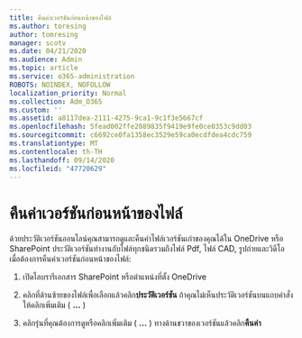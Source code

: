 ```yaml
---
title: คืนค่าเวอร์ชันก่อนหน้าของไฟล์
ms.author: toresing
author: tomresing
manager: scotv
ms.date: 04/21/2020
ms.audience: Admin
ms.topic: article
ms.service: o365-administration
ROBOTS: NOINDEX, NOFOLLOW
localization_priority: Normal
ms.collection: Adm_O365
ms.custom: ''
ms.assetid: a8117dea-2111-4275-9ca1-9c1f3e5667cf
ms.openlocfilehash: 5fead002ffe2089835f9419e9fe0ce0353c9dd03
ms.sourcegitcommit: c6692ce0fa1358ec3529e59ca0ecdfdea4cdc759
ms.translationtype: MT
ms.contentlocale: th-TH
ms.lasthandoff: 09/14/2020
ms.locfileid: "47720629"
---
```

# <a name="restore-a-previous-file-version"></a>คืนค่าเวอร์ชันก่อนหน้าของไฟล์

ด้วยประวัติเวอร์ชันออนไลน์คุณสามารถดูและคืนค่าไฟล์เวอร์ชันเก่าของคุณได้ใน OneDrive หรือ SharePoint ประวัติเวอร์ชันทำงานกับไฟล์ทุกชนิดรวมถึงไฟล์ Pdf, ไฟล์ CAD, รูปถ่ายและวิดีโอ เมื่อต้องการคืนค่าเวอร์ชันก่อนหน้าของไฟล์:
  
1. เปิดไลบรารีเอกสาร SharePoint หรือตำแหน่งที่ตั้ง OneDrive
    
2. คลิกที่ด้านซ้ายของไฟล์เพื่อเลือกแล้วคลิก**ประวัติเวอร์ชัน** ถ้าคุณไม่เห็นประวัติเวอร์ชันบนแถบคำสั่งให้คลิกเพิ่มเติม ( **...** ) 
    
3. คลิกรุ่นที่คุณต้องการดูหรือคลิกเพิ่มเติม ( **...** ) ทางด้านขวาของเวอร์ชันแล้วคลิก**คืนค่า**
    


